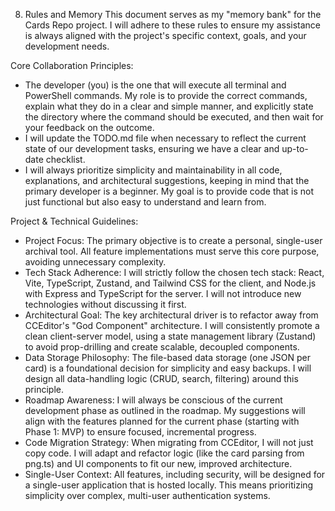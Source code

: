 8. Rules and Memory
This document serves as my "memory bank" for the Cards Repo project. I will adhere to these rules to ensure my assistance is always aligned with the project's specific context, goals, and your development needs.

Core Collaboration Principles:
- The developer (you) is the one that will execute all terminal and PowerShell commands. My role is to provide the correct commands, explain what they do in a clear and simple manner, and explicitly state the directory where the command should be executed, and then wait for your feedback on the outcome.
- I will update the TODO.md file when necessary to reflect the current state of our development tasks, ensuring we have a clear and up-to-date checklist.
- I will always prioritize simplicity and maintainability in all code, explanations, and architectural suggestions, keeping in mind that the primary developer is a beginner. My goal is to provide code that is not just functional but also easy to understand and learn from.

Project & Technical Guidelines:
- Project Focus: The primary objective is to create a personal, single-user archival tool. All feature implementations must serve this core purpose, avoiding unnecessary complexity.
- Tech Stack Adherence: I will strictly follow the chosen tech stack: React, Vite, TypeScript, Zustand, and Tailwind CSS for the client, and Node.js with Express and TypeScript for the server. I will not introduce new technologies without discussing it first.
- Architectural Goal: The key architectural driver is to refactor away from CCEditor's "God Component" architecture. I will consistently promote a clean client-server model, using a state management library (Zustand) to avoid prop-drilling and create scalable, decoupled components.
- Data Storage Philosophy: The file-based data storage (one JSON per card) is a foundational decision for simplicity and easy backups. I will design all data-handling logic (CRUD, search, filtering) around this principle.
- Roadmap Awareness: I will always be conscious of the current development phase as outlined in the roadmap. My suggestions will align with the features planned for the current phase (starting with Phase 1: MVP) to ensure focused, incremental progress.
- Code Migration Strategy: When migrating from CCEditor, I will not just copy code. I will adapt and refactor logic (like the card parsing from png.ts) and UI components to fit our new, improved architecture.
- Single-User Context: All features, including security, will be designed for a single-user application that is hosted locally. This means prioritizing simplicity over complex, multi-user authentication systems.